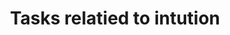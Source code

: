 ---
creation date:		2023-07-05 16:00
modification date:	2023-07-05 16:00
title: 				Tasks relatied to intution
tags:
---